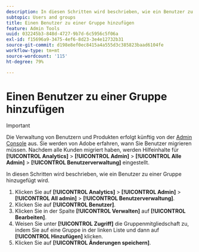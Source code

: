 ```yaml
---
description: In diesen Schritten wird beschrieben, wie ein Benutzer zu einer Gruppe hinzugefügt wird.
subtopic: Users and groups
title: Einen Benutzer zu einer Gruppe hinzufügen
feature: Admin Tools
uuid: 032245b3-848d-4727-9b7d-6c5956c5f06a
exl-id: f15696a9-3475-4ef6-8d23-3e4e12732b31
source-git-commit: d198e8ef0ec8415a4a555d3c385823baad6104fe
workflow-type: tm+mt
source-wordcount: '115'
ht-degree: 79%

---
```


# Einen Benutzer zu einer Gruppe hinzufügen

>[!IMPORTANT]
>
>Die Verwaltung von Benutzern und Produkten erfolgt künftig von der [Admin Console](https://helpx.adobe.com/de/enterprise/using/admin-console.html) aus. Sie werden von Adobe erfahren, wann Sie Benutzer migrieren müssen. Nachdem alle Kunden migriert haben, werden Hilfeinhalte für **[!UICONTROL Analytics]** > **[!UICONTROL Admin]** > **[!UICONTROL Alle Admin]** > **[!UICONTROL Benutzerverwaltung]** eingestellt.

In diesen Schritten wird beschrieben, wie ein Benutzer zu einer Gruppe hinzugefügt wird.

1. Klicken Sie auf **[!UICONTROL Analytics]** > **[!UICONTROL Admin]** > **[!UICONTROL All admin]** > **[!UICONTROL Benutzerverwaltung]**.
1. Klicken Sie auf **[!UICONTROL Benutzer]**.
1. Klicken Sie in der Spalte **[!UICONTROL Verwalten]** auf **[!UICONTROL Bearbeiten]**.
1. Weisen Sie unter **[!UICONTROL Zugriff]** die Gruppenmitgliedschaft zu, indem Sie auf eine Gruppe in der linken Liste und dann auf **[!UICONTROL Hinzufügen]** klicken.
1. Klicken Sie auf **[!UICONTROL Änderungen speichern]**.
